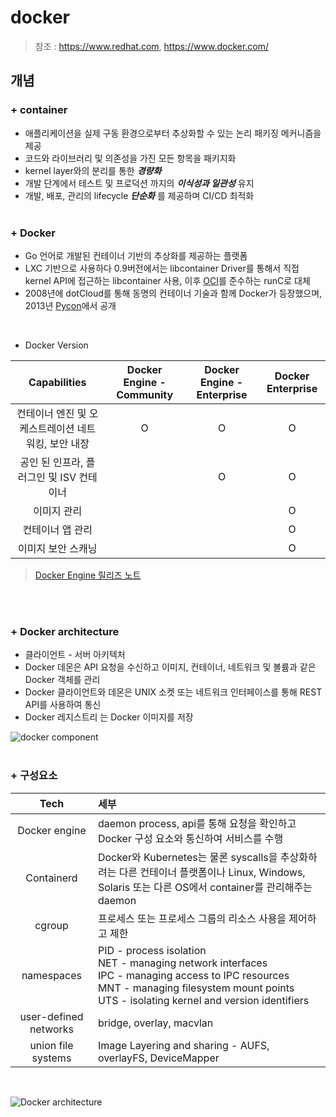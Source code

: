 # docker 
> 참조 : https://www.redhat.com, https://www.docker.com/

## 개념
### + container

- 애플리케이션을 실제 구동 환경으로부터 추상화할 수 있는 논리 패키징 메커니즘을 제공<br>
- 코드와 라이브러리 및 의존성을 가진 모든 항목을 패키지화<br>
- kernel layer와의 분리를 통한 ***경량화***
- 개발 단계에서 테스트 및 프로덕션 까지의 ***이식성과 일관성*** 유지<br>
- 개발, 배포, 관리의 lifecycle ***단순화*** 를 제공하며 CI/CD 최적화 <br><br>


### + Docker
-  Go 언어로 개발된 컨테이너 기반의 추상화를 제공하는 플랫폼 <br>
- LXC 기반으로 사용하다 0.9버전에서는 libcontainer Driver를 통해서 직접 kernel API에 접근하는 libcontainer 사용, 이후 [OCI](https://www.opencontainers.org/)를 준수하는 runC로 대체 <br>
- 2008년에 dotCloud를 통해 동명의 컨테이너 기술과 함께 Docker가 등장했으며, 2013년 [Pycon](https://pycon.org/)에서 공개<br>
<br>


- Docker Version

Capabilities|	Docker Engine - Community|	Docker Engine - Enterprise|	Docker Enterprise
:---:|:---:|:---:|:---:
컨테이너 엔진 및 오케스트레이션 네트워킹, 보안 내장| O|O|O
공인 된 인프라, 플러그인 및 ISV 컨테이너 || O| O
이미지 관리	|||O
컨테이너 앱 관리 |||O
이미지 보안 스캐닝 |||O
> [Docker Engine 릴리즈 노트](https://docs.docker.com/engine/release-notes/)<br>

<br><br>

### + Docker architecture
- 클라이언트 - 서버 아키텍처<br>
- Docker 데몬은 API 요청을 수신하고 이미지, 컨테이너, 네트워크 및 볼륨과 같은 Docker 객체를 관리<br>
- Docker 클라이언트와 데몬은 UNIX 소켓 또는 네트워크 인터페이스를 통해 REST API를 사용하여 통신<br>
- Docker 레지스트리 는 Docker 이미지를 저장<br>

![docker component](https://docs.docker.com/engine/images/engine-components-flow.png)<br><br>


### + 구성요소

Tech | 세부 
:---:|:---
Docker engine | daemon process, api를 통해 요청을 확인하고 Docker 구성 요소와 통신하여 서비스를 수행
Containerd | Docker와 Kubernetes는 물론 syscalls을 추상화하려는 다른 컨테이너 플랫폼이나 Linux, Windows, Solaris 또는 다른 OS에서 container를 관리해주는 daemon
cgroup | 프로세스 또는 프로세스 그룹의 리소스 사용을 제어하고 제한
namespaces | PID - process isolation<br> NET - managing network interfaces<br> IPC - managing access to IPC resources<br> MNT - managing filesystem mount points<br> UTS - isolating kernel and version identifiers
user-defined networks | bridge, overlay, macvlan 
union file systems | Image Layering and sharing - AUFS, overlayFS, DeviceMapper
<br>

![Docker architecture](https://i2.wp.com/blog.docker.com/wp-content/uploads/974cd631-b57e-470e-a944-78530aaa1a23-1.jpg?w=906&ssl=1)


